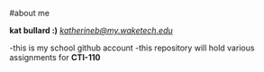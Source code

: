 #about me

**kat bullard :)**
*katherineb@my.waketech.edu*

-this is my school github account
-this repository will hold various assignments for **CTI-110**
